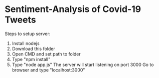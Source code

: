 # Sentiment-Analysis of Covid-19 Tweets

Steps to setup server:
1. Install nodejs
2. Download this folder
3. Open CMD and set path to folder
4. Type "npm install"
5. Type "node app.js"
The server will start listening on port 3000
Go to browser and type "localhost:3000"

